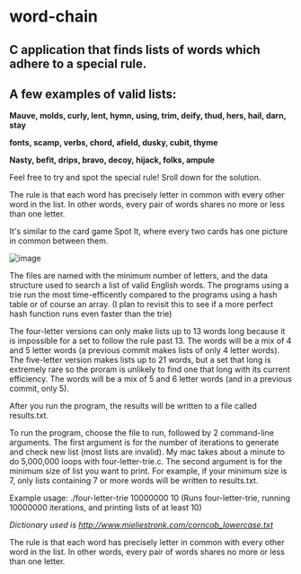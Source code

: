 # word-chain
## C application that finds lists of words which adhere to a special rule.

## A few examples of valid lists: 

**Mauve, molds, curly, lent, hymn, using, trim, deify, thud, hers, hail, darn, stay**

**fonts, scamp, verbs, chord, afield, dusky, cubit, thyme**

**Nasty, befit, drips, bravo, decoy, hijack, folks, ampule**

Feel free to try and spot the special rule! Sroll down for the solution.















The rule is that each word has precisely letter in common with every other word in the list. In other words, every pair of words shares no more or less than one letter.

It's similar to the card game Spot It, where every two cards has one picture in common between them.

![image](https://github.com/zelf0/word-chain/assets/84274405/c31ffc2e-ef1b-4798-8c34-00db9661950d)



The files are named with the minimum number of letters, and the data structure used to search a list of valid English words. The programs using a trie run the most time-efficently compared to the programs using a hash table or of course an array. (I plan to revisit this to see if a more perfect hash function runs even faster than the trie)

The four-letter versions can only make lists up to 13 words long because it is impossible for a set to follow the rule past 13. The words will be a mix of 4 and 5 letter words (a previous commit makes lists of only 4 letter words). The five-letter version makes lists up to 21 words, but a set that long is extremely rare so the proram is unlikely to find one that long with its current efficiency. The words will be a mix of 5 and 6 letter words (and in a previous commit, only 5).

After you run the program, the results will be written to a file called results.txt.




To run the program, choose the file to run, followed by 2 command-line arguments. The first argument is for the number of iterations to generate and check new list (most lists are invalid). My mac takes about a minute to do 5,000,000 loops with four-letter-trie.c. The second argument is for the minimum size of list you want to print. For example, if your minimum size is 7, only lists containing 7 or more words will be written to results.txt.

Example usage: ./four-letter-trie 10000000 10 (Runs four-letter-trie, running 10000000 iterations, and printing lists of at least 10)


*Dictionary used is http://www.mieliestronk.com/corncob_lowercase.txt*




The rule is that each word has precisely letter in common with every other word in the list. In other words, every pair of words shares no more or less than one letter.
